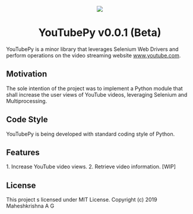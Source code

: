 <p align="center"> <img src="https://github.com/Maheshkrishna/YouTubePy/blob/master/images/New_YT_Logo.png"/> </p>
<h1 align="center"> YouTubePy v0.0.1 (Beta) </h1>

YouTubePy is a minor library that leverages Selenium Web Drivers and perform operations on the video streaming website www.youtube.com.

<h2> Motivation </h2>
The sole intention of the project was to implement a Python module that shall increase the user views of YouTube videos, leveraging 
Selenium and Multiprocessing.

<h2> Code Style </h2>
YouTubePy is being developed with standard coding style of Python.

<h2> Features </h2>
1. Increase YouTube video views. </n>
2. Retrieve video information. [WIP] </n>

<h2> License </h2>
This project s licensed under MIT License. Copyright (c) 2019 Maheshkrishna A G




